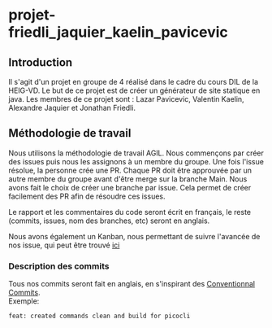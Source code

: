 # projet-friedli_jaquier_kaelin_pavicevic

## Introduction
Il s'agit d'un projet en groupe de 4 réalisé dans le cadre du cours DIL de la HEIG-VD. Le but de ce projet est de créer un générateur de site statique en java. Les membres de ce projet sont : Lazar Pavicevic, Valentin Kaelin, Alexandre Jaquier et Jonathan Friedli.

## Méthodologie de travail
Nous utilisons la méthodologie de travail AGIL. Nous commençons par créer des issues puis nous les assignons à un membre du groupe. Une fois l'issue résolue, la personne crée une PR. Chaque PR doit être approuvée par un autre membre du groupe avant d'être merge sur la branche Main. Nous avons fait le choix de créer une branche par issue. Cela permet de créer facilement des PR afin de résoudre ces issues.

Le rapport et les commentaires du code seront écrit en français, le reste (commits, issues, nom des branches, etc) seront en anglais.

Nous avons également un Kanban, nous permettant de suivre l'avancée de nos issue, qui peut être trouvé [ici](https://github.com/dil-classroom/projet-friedli_jaquier_kaelin_pavicevic/projects/3)
### Description des commits
Tous nos commits seront fait en anglais, en s'inspirant des [Conventionnal Commits](https://www.conventionalcommits.org/en/v1.0.0/).  
Exemple: 
```
feat: created commands clean and build for picocli  
```